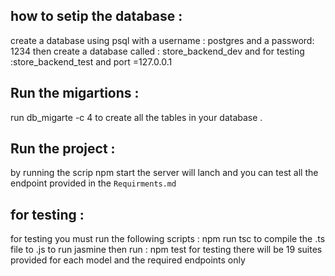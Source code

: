 ## how to setip the database :
create a database using psql with a username : postgres
and a password: 1234 
then create a database called : store_backend_dev 
and for testing :store_backend_test
and port =127.0.0.1


## Run the migartions :
run db_migarte -c 4 to create all the tables in your database .

## Run the project :
by running the scrip npm start the server will lanch and you can test all the endpoint provided in the `Requirments.md` 

## for testing :
for testing you must run the following scripts : npm run tsc 
to compile the .ts file to .js to run jasmine 
then run : npm test 
for testing there will be 19 suites provided for each model and the required endpoints only 


